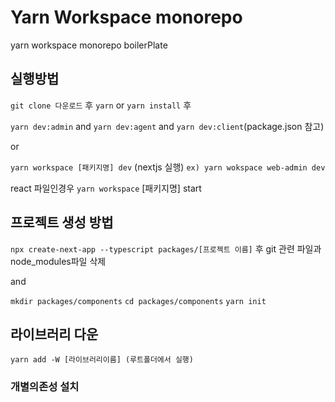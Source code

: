 # Yarn Workspace monorepo

yarn workspace monorepo boilerPlate

## 실행방법

`git clone 다운로드` 후 `yarn` or `yarn install` 후

`yarn dev:admin` and `yarn dev:agent` and `yarn dev:client`(package.json 참고)

or

`yarn workspace [패키지명] dev`
(nextjs 실행) `ex) yarn wokspace web-admin dev`

react 파일인경우 `yarn workspace` [패키지명] start

## 프로젝트 생성 방법

`npx create-next-app --typescript packages/[프로젝트 이름]`
후
git 관련 파일과 node_modules파일 삭제

and

`mkdir packages/components`
`cd packages/components`
`yarn init`

## 라이브러리 다운

`yarn add -W [라이브러리이름] (루트폴더에서 실행)`

### 개별의존성 설치
